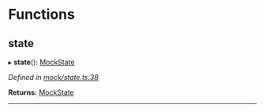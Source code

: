

# Functions

<a id="state"></a>

##  state

▸ **state**(): [MockState](_mock_types_d_.md#mockstate)

*Defined in [mock/state.ts:38](https://github.com/polkadot-js/api/blob/01435c1/packages/api-provider/src/mock/state.ts#L38)*

**Returns:** [MockState](_mock_types_d_.md#mockstate)

___

